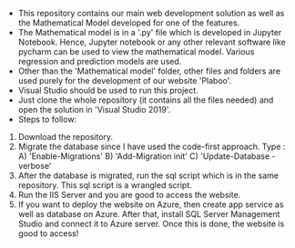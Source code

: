 - This repository contains our main web development solution as well as the Mathematical Model developed for one of the features.
- The Mathematical model is in a '.py' file which is developed in Jupyter Notebook. Hence, Jupyter notebook or any other relevant software like pycharm can be used to view the mathematical model. Various regression and prediction models are used.
- Other than the 'Mathematical model' folder, other files and folders are used purely for the development of our website 'Plaboo'.
- Visual Studio should be used to run this project.
- Just clone the whole repository (it contains all the files needed) and open the solution in 'Visual Studio 2019'.
- Steps to follow:
1. Download the repository.
2. Migrate the database since I have used the code-first approach. Type :
   A) 'Enable-Migrations'
   B) 'Add-Migration init'
   C) 'Update-Database -verbose'
3. After the database is migrated, run the sql script which is in the same repository. This sql script is a wrangled script.
4. Run the IIS Server and you are good to access the website.
5. If you want to deploy the website on Azure, then create app service as well as database on Azure. After that, install SQL Server Management Studio and connect it to Azure server. Once this is done, the website is good to access!
